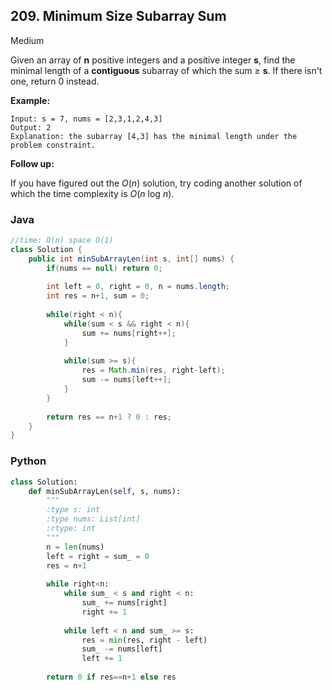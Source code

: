 ## 209. Minimum Size Subarray Sum

Medium

Given an array of **n** positive integers and a positive integer **s**, find the minimal length of a **contiguous** subarray of which the sum ≥ **s**. If there isn't one, return 0 instead.

**Example:** 

```
Input: s = 7, nums = [2,3,1,2,4,3]
Output: 2
Explanation: the subarray [4,3] has the minimal length under the problem constraint.
```

**Follow up:**

If you have figured out the *O*(*n*) solution, try coding another solution of which the time complexity is *O*(*n* log *n*). 

### Java

````java
//time: O(n) space O(1)
class Solution {
    public int minSubArrayLen(int s, int[] nums) {
        if(nums == null) return 0;
        
        int left = 0, right = 0, n = nums.length;
        int res = n+1, sum = 0;
        
        while(right < n){
            while(sum < s && right < n){
                sum += nums[right++];
            }
            
            while(sum >= s){
                res = Math.min(res, right-left);
                sum -= nums[left++];
            }
        }
        
        return res == n+1 ? 0 : res;
    }
}
````

### Python

````python
class Solution:
    def minSubArrayLen(self, s, nums):
        """
        :type s: int
        :type nums: List[int]
        :rtype: int
        """
        n = len(nums)
        left = right = sum_ = 0
        res = n+1
        
        while right<n:
            while sum_ < s and right < n:
                sum_ += nums[right]
                right += 1
                
            while left < n and sum_ >= s:
                res = min(res, right - left)
                sum_ -= nums[left]
                left += 1
                
        return 0 if res==n+1 else res
````

